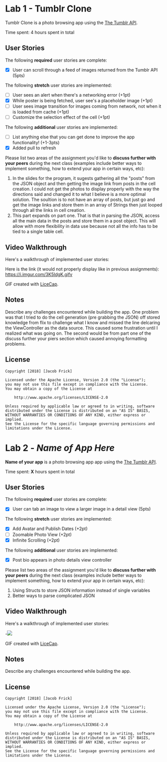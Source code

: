 # Lab 1 - Tumblr Clone

Tumblr Clone is a photo browsing app using the [The Tumblr API](https://www.tumblr.com/docs/en/api/v2#posts).

Time spent: 4 hours spent in total

## User Stories

The following **required** user stories are complete:

- [X] User can scroll through a feed of images returned from the Tumblr API (5pts)

The following **stretch** user stories are implemented:

- [ ] User sees an alert when there's a networking error (+1pt)
- [X] While poster is being fetched, user see's a placeholder image (+1pt)
- [ ] User sees image transition for images coming from network, not when it is loaded from cache (+1pt)
- [ ] Customize the selection effect of the cell (+1pt)

The following **additional** user stories are implemented:

- [ ] List anything else that you can get done to improve the app functionality! (+1-3pts)
-[X] Added pull to refresh

Please list two areas of the assignment you'd like to **discuss further with your peers** during the next class (examples include better ways to implement something, how to extend your app in certain ways, etc):

1. In the slides for the program, it sugests gathering all the "posts" from the JSON object and then getting the image link from posts in the cell creation. I could not get the photos to display properly with the way the directions said and changed it to what I believe is a more optimal solution. The soultion is to not have an array of posts, but just go and get the image links and store them in an array of Strings then just looped through all the links in cell creation. 
2. This part expands on part one. That is that in parsing the JSON, access all the main data in the posts and store them in a post object. This will allow with more flexibility in data use because not all the info has to be tied to a single table cell.

## Video Walkthrough

Here's a walkthrough of implemented user stories:

Here is the link (it would not properly display like in previous assignments): https://i.imgur.com/3K5IdgK.gifv

GIF created with [LiceCap](http://www.cockos.com/licecap/).

## Notes

Describe any challenges encountered while building the app.
One problem was that I tried to do the cell generation (pre grabbing the JSON) off stored knowledge from flix to challenge what I know and missed the line delcaring the ViewController as the data source. This caused some frustration until I realized what was going on. The second would be from part one of the discuss further your piers section which caused annoying formatting problems.

## License

    Copyright [2018] [Jacob Frick]

    Licensed under the Apache License, Version 2.0 (the "License");
    you may not use this file except in compliance with the License.
    You may obtain a copy of the License at

        http://www.apache.org/licenses/LICENSE-2.0

    Unless required by applicable law or agreed to in writing, software
    distributed under the License is distributed on an "AS IS" BASIS,
    WITHOUT WARRANTIES OR CONDITIONS OF ANY KIND, either express or implied.
    See the License for the specific language governing permissions and
    limitations under the License.






# Lab 2 - *Name of App Here*

**Name of your app** is a photo browsing app app using the [The Tumblr API](https://www.tumblr.com/docs/en/api/v2#posts).

Time spent: **X** hours spent in total

## User Stories

The following **required** user stories are complete:

- [X] User can tab an image to view a larger image in a detail view (5pts)

The following **stretch** user stories are implemented:

- [X] Add Avatar and Publish Dates (+2pt)
- [ ] Zoomable Photo View (+2pt)
- [X] Infinite Scrolling (+2pt)

The following **additional** user stories are implemented:

- [X] Post bio appears in photo details view controller

Please list two areas of the assignment you'd like to **discuss further with your peers** during the next class (examples include better ways to implement something, how to extend your app in certain ways, etc):

1. Using Structs to store JSON information instead of single variables
2. Better ways to parse complicated JSON 

## Video Walkthrough

Here's a walkthrough of implemented user stories:

-![](https://i.imgur.com/7LjshDW.gif)

GIF created with [LiceCap](http://www.cockos.com/licecap/).

## Notes

Describe any challenges encountered while building the app.

## License

    Copyright [2018] [Jacob Frick]

    Licensed under the Apache License, Version 2.0 (the "License");
    you may not use this file except in compliance with the License.
    You may obtain a copy of the License at

        http://www.apache.org/licenses/LICENSE-2.0

    Unless required by applicable law or agreed to in writing, software
    distributed under the License is distributed on an "AS IS" BASIS,
    WITHOUT WARRANTIES OR CONDITIONS OF ANY KIND, either express or implied.
    See the License for the specific language governing permissions and
    limitations under the License.

